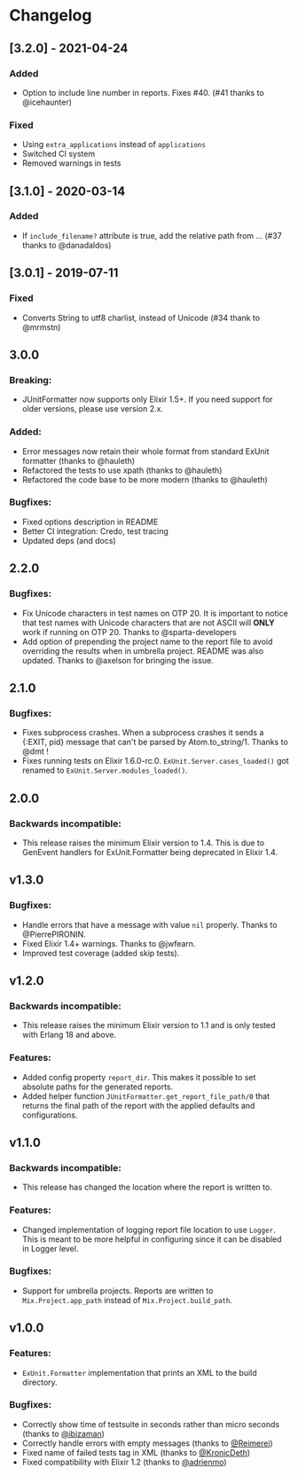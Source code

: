 # Changelog

## [3.2.0] - 2021-04-24

### Added

- Option to include line number in reports. Fixes #40. (#41 thanks to @icehaunter)

### Fixed

- Using `extra_applications` instead of `applications`
- Switched CI system
- Removed warnings in tests

## [3.1.0] - 2020-03-14

### Added

- If `include_filename?` attribute is true, add the relative path from … (#37 thanks to @danadaldos)

## [3.0.1] - 2019-07-11

### Fixed

- Converts String to utf8 charlist, instead of Unicode (#34 thank to @mrmstn)

## 3.0.0

### Breaking:

- JUnitFormatter now supports only Elixir 1.5+. If you need support for older versions, please use version 2.x.

### Added:

- Error messages now retain their whole format from standard ExUnit formatter (thanks to @hauleth)
- Refactored the tests to use xpath (thanks to @hauleth)
- Refactored the code base to be more modern (thanks to @hauleth)

### Bugfixes:

- Fixed options description in README
- Better CI integration: Credo, test tracing
- Updated deps (and docs)

## 2.2.0

### Bugfixes:

  - Fix Unicode characters in test names on OTP 20. It is important to notice that test names with Unicode characters that are not ASCII will **ONLY** work if running on OTP 20. Thanks to @sparta-developers
  - Add option of prepending the project name to the report file to avoid overriding the results when in umbrella project. README was also updated. Thanks to @axelson for bringing the issue.

## 2.1.0

### Bugfixes:

  - Fixes subprocess crashes. When a subprocess crashes it sends a {:EXIT, pid} message that can't be parsed by Atom.to_string/1. Thanks to @dmt !
  - Fixes running tests on Elixir 1.6.0-rc.0. `ExUnit.Server.cases_loaded()` got renamed to `ExUnit.Server.modules_loaded()`.

## 2.0.0

### Backwards incompatible:

  - This release raises the minimum Elixir version to 1.4. This is due to GenEvent handlers for ExUnit.Formatter being deprecated in Elixir 1.4.

## v1.3.0

### Bugfixes:

  - Handle errors that have a message with value `nil` properly. Thanks to @PierrePIRONIN.
  - Fixed Elixir 1.4+ warnings. Thanks to @jwfearn.
  - Improved test coverage (added skip tests).

## v1.2.0

### Backwards incompatible:

  - This release raises the minimum Elixir version to 1.1 and is only tested with Erlang 18 and above.

### Features:

  - Added config property `report_dir`. This makes it possible to set absolute paths for the generated reports.
  - Added helper function `JUnitFormatter.get_report_file_path/0` that returns the final path of the report with the applied defaults and configurations.

## v1.1.0

### Backwards incompatible: 

  - This release has changed the location where the report is written to. 

### Features:

  - Changed implementation of logging report file location to use `Logger`. This is meant to be more helpful in configuring since it can be disabled in Logger level.

### Bugfixes:

  - Support for umbrella projects. Reports are written to `Mix.Project.app_path` instead of `Mix.Project.build_path`.

## v1.0.0

### Features:

  - `ExUnit.Formatter` implementation that prints an XML to the build directory.
  
### Bugfixes:

  - Correctly show time of testsuite in seconds rather than micro seconds (thanks to [@ibizaman](https://github.com/ibizaman))
  - Correctly handle errors with empty messages (thanks to [@Reimerei](https://github.com/Reimerei))
  - Fixed name of failed tests tag in XML (thanks to [@KronicDeth](https://github.com/KronicDeth))
  - Fixed compatibility with Elixir 1.2 (thanks to [@adrienmo](https://github.com/adrienmo))
